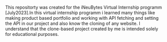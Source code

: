 This repositorty was created for the iNeuBytes Virtual Internship programm [July2023].In this virtual internship programm i learned many things like making product based portfolio and working with API fetching and setting the API in our project and also know the cloning of any website.
I understand that the clone-based project created by me is intended solely for educational purposes.

